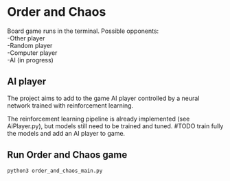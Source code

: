 # Order and Chaos
Board game runs in the terminal. 
Possible opponents: \
-Other player \
-Random player \
-Computer player \
-AI (in progress)

## AI player
The project aims to add to the game AI player controlled by a neural network trained with reinforcement learning.

The reinforcement learning pipeline is already implemented (see AiPlayer.py), but models still need to be trained and tuned.
#TODO train fully the models and add an AI player to game.

## Run Order and Chaos game 

```bash
python3 order_and_chaos_main.py
```
